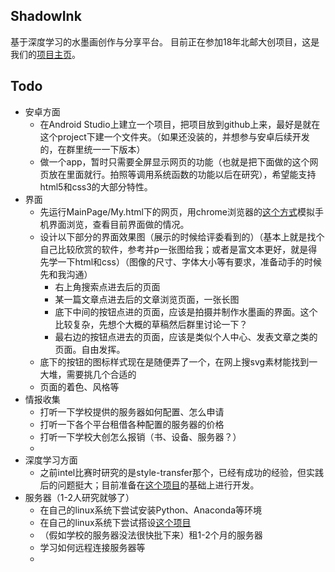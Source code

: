 ## ShadowInk
基于深度学习的水墨画创作与分享平台。
目前正在参加18年北邮大创项目，这是我们的[项目主页](https://win.bupt.edu.cn/program.do?id=130)。

## Todo
- 安卓方面
  - 在Android Studio上建立一个项目，把项目放到github上来，最好是就在这个project下建一个文件夹。（如果还没装的，并想参与安卓后续开发的，在群里统一一下版本）
  - 做一个app，暂时只需要全屏显示网页的功能（也就是把下面做的这个网页放在里面就行。拍照等调用系统函数的功能以后在研究），希望能支持html5和css3的大部分特性。
- 界面
  - 先运行MainPage/My.html下的网页，用chrome浏览器的[这个方式](https://jingyan.baidu.com/article/5d6edee2f340e199eadeecf0.html)模拟手机界面浏览，查看目前界面做的情况。
  - 设计以下部分的界面效果图（展示的时候给评委看到的）（基本上就是找个自己比较欣赏的软件，参考并p一张图给我；或者是富文本更好，就是得先学一下html和css）（图像的尺寸、字体大小等有要求，准备动手的时候先和我沟通）
    - 右上角搜索点进去后的页面
    - 某一篇文章点进去后的文章浏览页面，一张长图
    - 底下中间的按钮点进的页面，应该是拍摄并制作水墨画的界面。这个比较复杂，先想个大概的草稿然后群里讨论一下？
    - 最右边的按钮点进去的页面，应该是类似个人中心、发表文章之类的页面。自由发挥。
   -  底下的按钮的图标样式现在是随便弄了一个，在网上搜svg素材能找到一大堆，需要挑几个合适的
   - 页面的着色、风格等
- 情报收集
  - 打听一下学校提供的服务器如何配置、怎么申请
  - 打听一下各个平台租借各种配置的服务器的价格
  - 打听一下学校大创怎么报销（书、设备、服务器？）
  - 
- 深度学习方面
  - 之前intel比赛时研究的是style-transfer那个，已经有成功的经验，但实践后的问题挺大；目前准备在[这个项目](https://github.com/rtqichen/style-swap)的基础上进行开发。
- 服务器（1-2人研究就够了）
  - 在自己的linux系统下尝试安装Python、Anaconda等环境
  - 在自己的linux系统下尝试搭设[这个项目](https://github.com/rtqichen/style-swap)
  - （假如学校的服务器没法很快批下来）租1-2个月的服务器
  - 学习如何远程连接服务器等
  - 